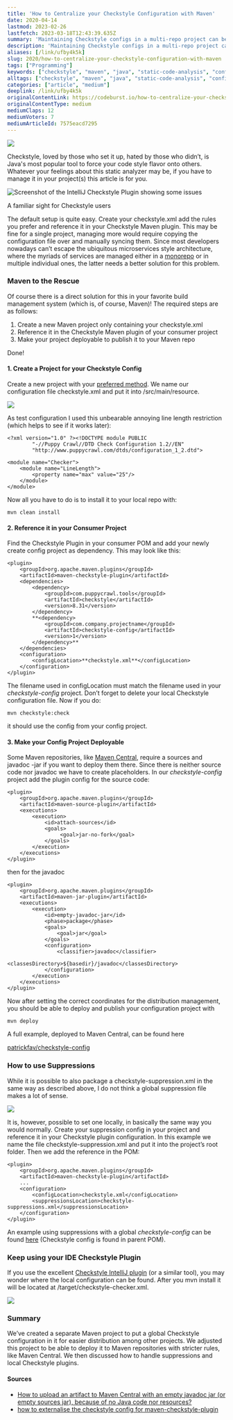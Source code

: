 ```yaml
---
title: 'How to Centralize your Checkstyle Configuration with Maven'
date: 2020-04-14
lastmod: 2023-02-26
lastfetch: 2023-03-18T12:43:39.635Z
summary: 'Maintaining Checkstyle configs in a multi-repo project can be a chore. Let maven help you to create a global one.'
description: 'Maintaining Checkstyle configs in a multi-repo project can be a chore. Let maven help you to create a global one.'
aliases: [/link/ufby4k5k]
slug: 2020/how-to-centralize-your-checkstyle-configuration-with-maven
tags: ["Programming"]
keywords: ["checkstyle", "maven", "java", "static-code-analysis", "configuration-management"]
alltags: ["checkstyle", "maven", "java", "static-code-analysis", "configuration-management", "Programming", "medium"]
categories: ["article", "medium"]
deeplink: /link/ufby4k5k
originalContentLink: https://codeburst.io/how-to-centralize-your-checkstyle-configuration-with-maven-7575eacd7295
originalContentType: medium
mediumClaps: 12
mediumVoters: 7
mediumArticleId: 7575eacd7295
---
```

![](article_6b235e313cdf3f991002e9b8.jpeg)

Checkstyle, loved by those who set it up, hated by those who didn’t, is Java's most popular tool to force your code style flavor onto others. Whatever your feelings about this static analyzer may be, if you have to manage it in your project(s) this article is for you.

![Screenshot of the IntelliJ Checkstyle Plugin showing some issues](article_e59d31038ea2183912f82f43.png)

A familiar sight for Checkstyle users

The default setup is quite easy. Create your checkstyle.xml add the rules you prefer and reference it in your Checkstyle Maven plugin. This may be fine for a single project, managing more would require copying the configuration file over and manually syncing them. Since most developers nowadays can’t escape the ubiquitous microservices style architecture, where the myriads of services are managed either in a [monorepo](https://medium.com/@mattklein123/monorepos-please-dont-e9a279be011b) or in multiple individual ones, the latter needs a better solution for this problem.

### Maven to the Rescue

Of course there is a direct solution for this in your favorite build management system (which is, of course, Maven)! The required steps are as follows:

1.  Create a new Maven project only containing your checkstyle.xml
2.  Reference it in the Checkstyle Maven plugin of your consumer project
3.  Make your project deployable to publish it to your Maven repo

Done!

#### 1\. Create a Project for your Checkstyle Config

Create a new project with your [preferred method](http://maven.apache.org/archetypes/maven-archetype-simple/). We name our configuration file checkstyle.xml and put it into /src/main/resource.

![](article_8f8aac1071b2eb368747d58b.png)

As test configuration I used this unbearable annoying line length restriction (which helps to see if it works later):

```
<?xml version="1.0" ?><!DOCTYPE module PUBLIC  
        "-//Puppy Crawl//DTD Check Configuration 1.2//EN"  
        "http://www.puppycrawl.com/dtds/configuration_1_2.dtd">  
  
<module name="Checker">  
    <module name="LineLength">  
        <property name="max" value="25"/>  
    </module>  
</module>
```

Now all you have to do is to install it to your local repo with:

```
mvn clean install
```

#### 2\. Reference it in your Consumer Project

Find the Checkstyle Plugin in your consumer POM and add your newly create config project as dependency. This may look like this:

```
<plugin>  
    <groupId>org.apache.maven.plugins</groupId>  
    <artifactId>maven-checkstyle-plugin</artifactId>  
    <dependencies>  
        <dependency>  
            <groupId>com.puppycrawl.tools</groupId>  
            <artifactId>checkstyle</artifactId>  
            <version>8.31</version>  
        </dependency>  
        **<dependency>  
            <groupId>com.company.projectname</groupId>  
            <artifactId>checkstyle-config</artifactId>  
            <version>1</version>  
        </dependency>**  
    </dependencies>  
    <configuration>  
        <configLocation>**checkstyle.xml**</configLocation>  
    </configuration>  
</plugin>
```

The filename used in configLocation must match the filename used in your _checkstyle-config_ project. Don’t forget to delete your local Checkstyle configuration file. Now if you do:

```
mvn checkstyle:check
```

it should use the config from your config project.

#### 3\. Make your Config Project Deployable

Some Maven repositories, like [Maven Central](https://search.maven.org/), require a sources and javadoc -jar if you want to deploy them there. Since there is neither source code nor javadoc we have to create placeholders. In our _checkstyle-config_ project add the plugin config for the source code:

```
<plugin>  
    <groupId>org.apache.maven.plugins</groupId>  
    <artifactId>maven-source-plugin</artifactId>  
    <executions>  
        <execution>  
            <id>attach-sources</id>  
            <goals>  
                 <goal>jar-no-fork</goal>  
            </goals>  
        </execution>  
    </executions>  
</plugin>
```

then for the javadoc

```
<plugin>  
    <groupId>org.apache.maven.plugins</groupId>  
    <artifactId>maven-jar-plugin</artifactId>  
    <executions>  
        <execution>  
            <id>empty-javadoc-jar</id>  
            <phase>package</phase>  
            <goals>  
                <goal>jar</goal>  
            </goals>  
            <configuration>  
                <classifier>javadoc</classifier>  
                <classesDirectory>${basedir}/javadoc</classesDirectory>  
            </configuration>  
        </execution>  
    </executions>  
</plugin>
```

Now after setting the correct coordinates for the distribution management, you should be able to deploy and publish your configuration project with

```
mvn deploy
```

A full example, deployed to Maven Central, can be found here

[patrickfav/checkstyle-config](https://github.com/patrickfav/checkstyle-config/)

### How to use Suppressions

While it is possible to also package a checkstyle-suppression.xml in the same way as described above, I do not think a global suppression file makes a lot of sense.

![](article_b13c2fda654a51a9463348ac.png)

It is, however, possible to set one locally, in basically the same way you would normally. Create your suppression config in your project and reference it in your Checkstyle plugin configuration. In this example we name the file checkstyle-suppression.xml and put it into the project’s root folder. Then we add the reference in the POM:

```
<plugin>  
    <groupId>org.apache.maven.plugins</groupId>  
    <artifactId>maven-checkstyle-plugin</artifactId>  
    ...  
    <configuration>  
        <configLocation>checkstyle.xml</configLocation>  
        <suppressionsLocation>checkstyle-suppressions.xml</suppressionsLocation>  
    </configuration>  
</plugin>
```

An example using suppressions with a global _checkstyle-config_ can be found [here](https://github.com/patrickfav/density-converter) (Checkstyle config is found in parent POM).

### Keep using your IDE Checkstyle Plugin

If you use the excellent [Checkstyle IntelliJ plugin](https://plugins.jetbrains.com/plugin/1065-checkstyle-idea) (or a similar tool), you may wonder where the local configuration can be found. After you mvn install it will be located at /target/checkstyle-checker.xml.

![](article_e79d13d20d7d296e4b503504.png)

### Summary

We’ve created a separate Maven project to put a global Checkstyle configuration in it for easier distribution among other projects. We adjusted this project to be able to deploy it to Maven repositories with stricter rules, like Maven Central. We then discussed how to handle suppressions and local Checkstyle plugins.

#### Sources

*   [How to upload an artifact to Maven Central with an empty javadoc jar (or empty sources jar), because of no Java code nor resources?](https://stackoverflow.com/a/53707024/774398)
*   [how to externalise the checkstyle config for maven-checkstyle-plugin](https://stackoverflow.com/questions/19682455/how-to-externalise-the-checkstyle-config-for-maven-checkstyle-plugin/19690484#19690484)




